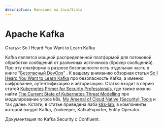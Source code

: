 ```yaml
---
description: Написана на Java/Scala
---
```


# Apache Kafka

Статья: So I Heard You Want to Learn Kafka

Kafka является мощной распределенной платформой для потоковой обработки сообщений от различных источников (брокер сообщений). Про эту платформу в разрезе безопасности есть отдельная часть в книге "[Безопасный DevOps](https://t.me/sec\_devops/8)" . К вашему вниманию обзорная статья [So I Heard You Want to Learn Kafka](https://www.marcolancini.it/2020/blog-learn-kafka/) про безопасность Kafka, а именно шифрование, аутентификацию и авторизацию. Статья входит в серию статей [Kubernetes Primer for Security Professionals](https://www.marcolancini.it/kubernetes-primer/), где также можно найти [The Current State of Kubernetes Threat Modelling](https://www.marcolancini.it/2020/blog-kubernetes-threat-modelling/) про моделирование угроз k8s, [My Arsenal of Cloud Native (Security) Tools](https://www.marcolancini.it/2018/blog-arsenal-cloud-native-security-tools/) и так далее. Кстати, в статье приведена лаба [k8s-lab](https://github.com/marco-lancini/k8s-lab), в компоненты которой входит Kafka, Zookeeper, KafkaExporter, Entity Operator.

Документация по Kafka Security с Confluent.
